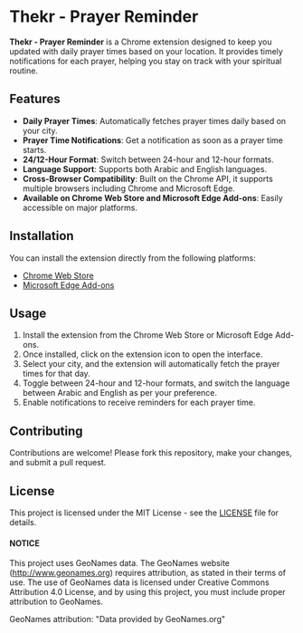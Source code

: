 # Thekr - Prayer Reminder

**Thekr - Prayer Reminder** is a Chrome extension designed to keep you updated with daily prayer times based on your location. It provides timely notifications for each prayer, helping you stay on track with your spiritual routine.

## Features

- **Daily Prayer Times**: Automatically fetches prayer times daily based on your city.
- **Prayer Time Notifications**: Get a notification as soon as a prayer time starts.
- **24/12-Hour Format**: Switch between 24-hour and 12-hour formats.
- **Language Support**: Supports both Arabic and English languages.
- **Cross-Browser Compatibility**: Built on the Chrome API, it supports multiple browsers including Chrome and Microsoft Edge.
- **Available on Chrome Web Store and Microsoft Edge Add-ons**: Easily accessible on major platforms.

## Installation

You can install the extension directly from the following platforms:
- [Chrome Web Store](https://chromewebstore.google.com/detail/thekr-prayer-reminder/lgflogcipdlfjifkcjjhejjddeheigkh)
- [Microsoft Edge Add-ons](https://microsoftedge.microsoft.com/addons/detail/thekr-prayer-reminder/cejdcadaepbjnabblfhbnlgkoelojfpm)

## Usage

1. Install the extension from the Chrome Web Store or Microsoft Edge Add-ons.
2. Once installed, click on the extension icon to open the interface.
3. Select your city, and the extension will automatically fetch the prayer times for that day.
4. Toggle between 24-hour and 12-hour formats, and switch the language between Arabic and English as per your preference.
5. Enable notifications to receive reminders for each prayer time.

## Contributing

Contributions are welcome! Please fork this repository, make your changes, and submit a pull request.

## License

This project is licensed under the MIT License - see the [LICENSE](LICENSE) file for details.

#### NOTICE
This project uses GeoNames data. The GeoNames website (http://www.geonames.org) requires attribution, as stated in their terms of use. The use of GeoNames data is licensed under Creative Commons Attribution 4.0 License, and by using this project, you must include proper attribution to GeoNames.

GeoNames attribution:
"Data provided by GeoNames.org"

